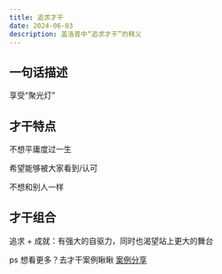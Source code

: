 ```yaml
---
title: 追求才干
date: 2024-06-03
description: 盖洛普中“追求才干”的释义
---
```


## 一句话描述

享受“聚光灯”

## 才干特点

不想平庸度过一生

希望能够被大家看到/认可

不想和别人一样

## 才干组合

追求 + 成就：有强大的自驱力，同时也渴望站上更大的舞台

ps 想看更多？去才干案例瞅瞅 [案例分享](https://gallupblog.com/case)